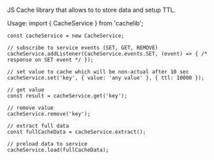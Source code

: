 JS Cache library that allows to to store data and setup TTL.

Usage:
    import { CacheService } from 'cachelib';

    const cacheService = new CacheService;

    // subscribe to service events (SET, GET, REMOVE)
    cacheService.addListener(CacheService.events.SET, (event) => { /* response on SET event */ });

    // set value to cache which will be non-actual after 10 sec
    cacheService.set('key', { value: 'any value' }, { ttl: 10000 });

    // get value
    const result = cacheService.get('key');

    // remove value
    cacheService.remove('key');

    // extract full data
    const fullCacheData = cacheService.extract();

    // preload data to service
    cacheService.load(fullCacheData);


